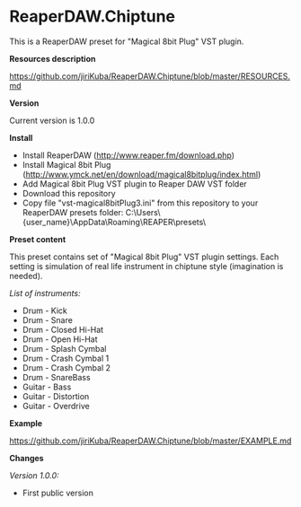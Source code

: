 # ReaperDAW.Chiptune
This is a ReaperDAW preset for "Magical 8bit Plug" VST plugin. 

**Resources description**

https://github.com/jiriKuba/ReaperDAW.Chiptune/blob/master/RESOURCES.md

**Version**

Current version is 1.0.0

**Install**
* Install ReaperDAW (http://www.reaper.fm/download.php)
* Install Magical 8bit Plug (http://www.ymck.net/en/download/magical8bitplug/index.html)
* Add Magical 8bit Plug VST plugin to Reaper DAW VST folder
* Download this repository
* Copy file "vst-magical8bitPlug3.ini" from this repository to your ReaperDAW presets folder:
C:\Users\\{user_name}\AppData\Roaming\REAPER\presets\

**Preset content**

This preset contains set of "Magical 8bit Plug" VST plugin settings. 
Each setting is simulation of real life instrument in chiptune style (imagination is needed).

*List of instruments:*
* Drum - Kick
* Drum - Snare
* Drum - Closed Hi-Hat
* Drum - Open Hi-Hat
* Drum - Splash Cymbal
* Drum - Crash Cymbal 1
* Drum - Crash Cymbal 2
* Drum - SnareBass
* Guitar - Bass
* Guitar - Distortion
* Guitar - Overdrive

**Example**

https://github.com/jiriKuba/ReaperDAW.Chiptune/blob/master/EXAMPLE.md

**Changes**

_Version 1.0.0:_
* First public version
